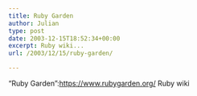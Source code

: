 ```yaml
---
title: Ruby Garden
author: Julian
type: post
date: 2003-12-15T18:52:34+00:00
excerpt: Ruby wiki...
url: /2003/12/15/ruby-garden/

---
```

&#8220;Ruby Garden&#8221;:https://www.rubygarden.org/ Ruby wiki